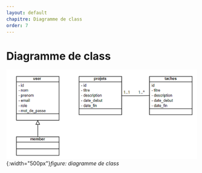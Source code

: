 ```yaml
---
layout: default
chapitre: Diagramme de class
order: 7
---
```


# Diagramme de class
![Introduction](./images/diagramme-classes.png){:width="500px"}*figure: diagramme de class*

<!-- new slide -->
